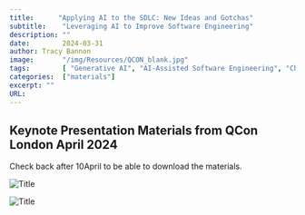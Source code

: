 ```yaml
---
title:      "Applying AI to the SDLC: New Ideas and Gotchas"
subtitle:    "Leveraging AI to Improve Software Engineering"
description: ""
date:        2024-03-31
author: Tracy Bannon
image:       "/img/Resources/QCON_blank.jpg"
tags:        [ "Generative AI", "AI-Assisted Software Engineering", "ChatGPT"]
categories:  ["materials"]
excerpt: ""
URL: 
---
```

## Keynote Presentation Materials from QCon London April 2024 

Check back after 10April to be able to download the materials.

<!-- <a href="/downloads/PR_22-03817-8.pdf" download> Click here to download the presentation.</a>  -->

![Title](/img/Resources/QCON_SPEAKER-1200x628-Trac.jpg)

![Title](/img/Resources/QConTitle.jpg)




